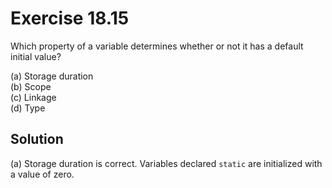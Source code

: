 # Exercise 18.15

Which property of a variable determines whether or not it has a default initial value?

(a) Storage duration  
(b) Scope  
(c) Linkage  
(d) Type  

## Solution

(a) Storage duration is correct. Variables declared `static` are initialized with
    a value of zero.
